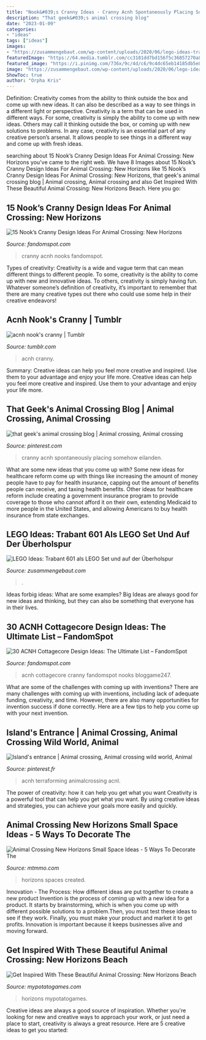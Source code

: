 ```yaml
---
title: "Nook&#039;s Cranny Ideas - Cranny Acnh Spontaneously Placing Somehow Eilanden"
description: "That geek&#039;s animal crossing blog"
date: "2023-01-09"
categories:
- "ideas"
tags: ["ideas"]
images:
- "https://zusammengebaut.com/wp-content/uploads/2020/06/lego-ideas-trabant-601-pedankopet-5.jpg"
featuredImage: "https://64.media.tumblr.com/cc3181dd7bd156f5c36857270a8fe542/dc4ae001d8d7605f-0f/s1280x1920/8d63e10be40dc1a6cc3c9146c09607b2f58adcec.png"
featured_image: "https://i.pinimg.com/736x/9c/4d/c6/9c4dc65eb14185db5e8ecf528198b124.jpg"
image: "https://zusammengebaut.com/wp-content/uploads/2020/06/lego-ideas-trabant-601-pedankopet-5.jpg"
ShowToc: true
author: "Orpha Kris"
---
```



Definition: Creativity comes from the ability to think outside the box and come up with new ideas. It can also be described as a way to see things in a different light or perspective.
Creativity is a term that can be used in different ways. For some, creativity is simply the ability to come up with new ideas. Others may call it thinking outside the box, or coming up with new solutions to problems. In any case, creativity is an essential part of any creative person’s arsenal. It allows people to see things in a different way and come up with fresh ideas.

	

		
searching about 15 Nook’s Cranny Design Ideas For Animal Crossing: New Horizons you've came to the right web. We have 8 Images about 15 Nook’s Cranny Design Ideas For Animal Crossing: New Horizons like 15 Nook’s Cranny Design Ideas For Animal Crossing: New Horizons, that geek&#039;s animal crossing blog | Animal crossing, Animal crossing and also Get Inspired With These Beautiful Animal Crossing: New Horizons Beach. Here you go:
		
    
## 15 Nook’s Cranny Design Ideas For Animal Crossing: New Horizons

<img loading=lazy src="https://static.fandomspot.com/images/01/11461/06-information-center-design-acnh.jpg" onerror="this.onerror=null;this.src='https://tse1.mm.bing.net/th?id=OIP.Js5UoL76RWAnJYzprakFagHaEK&amp;pid=15.1';" alt="15 Nook’s Cranny Design Ideas For Animal Crossing: New Horizons">

_Source: fandomspot.com_

>cranny acnh nooks fandomspot. 

	

Types of creativity:
Creativity is a wide and vague term that can mean different things to different people. To some, creativity is the ability to come up with new and innovative ideas. To others, creativity is simply having fun. Whatever someone’s definition of creativity, it’s important to remember that there are many creative types out there who could use some help in their creative endeavors!

    
## Acnh Nook&#039;s Cranny | Tumblr

<img loading=lazy src="https://64.media.tumblr.com/cc3181dd7bd156f5c36857270a8fe542/dc4ae001d8d7605f-0f/s1280x1920/8d63e10be40dc1a6cc3c9146c09607b2f58adcec.png" onerror="this.onerror=null;this.src='https://tse3.mm.bing.net/th?id=OIP.ygOFlesPvbzarne99efXxQHaEK&amp;pid=15.1';" alt="acnh nook&#039;s cranny | Tumblr">

_Source: tumblr.com_

>acnh cranny. 

	

Summary: Creative ideas can help you feel more creative and inspired. Use them to your advantage and enjoy your life more.
Creative ideas can help you feel more creative and inspired. Use them to your advantage and enjoy your life more.

    
## That Geek&#039;s Animal Crossing Blog | Animal Crossing, Animal Crossing

<img loading=lazy src="https://i.pinimg.com/736x/9c/4d/c6/9c4dc65eb14185db5e8ecf528198b124.jpg" onerror="this.onerror=null;this.src='https://tse3.mm.bing.net/th?id=OIP.-xnrO6i6VBRSevH2VY1t1gHaEK&amp;pid=15.1';" alt="that geek&#039;s animal crossing blog | Animal crossing, Animal crossing">

_Source: pinterest.com_

>cranny acnh spontaneously placing somehow eilanden. 

	

What are some new ideas that you come up with?
Some new ideas for healthcare reform come up with things like increasing the amount of money people have to pay for health insurance, capping out the amount of benefits people can receive, and taxing health benefits. Other ideas for healthcare reform include creating a government insurance program to provide coverage to those who cannot afford it on their own, extending Medicaid to more people in the United States, and allowing Americans to buy health insurance from state exchanges.

    
## LEGO Ideas: Trabant 601 Als LEGO Set Und Auf Der Überholspur

<img loading=lazy src="https://zusammengebaut.com/wp-content/uploads/2020/06/lego-ideas-trabant-601-pedankopet-5.jpg" onerror="this.onerror=null;this.src='https://tse3.mm.bing.net/th?id=OIP.ag1TW6P783JX3EAhdHnOlwHaFU&amp;pid=15.1';" alt="LEGO Ideas: Trabant 601 als LEGO Set und auf der Überholspur">

_Source: zusammengebaut.com_

>. 

	

Ideas forbig ideas: What are some examples?
Big Ideas are always good for new ideas and thinking, but they can also be something that everyone has in their lives.

    
## 30 ACNH Cottagecore Design Ideas: The Ultimate List – FandomSpot

<img loading=lazy src="https://static.fandomspot.com/images/01/11647/19-cottagecore-cranny-acnh-idea.jpg" onerror="this.onerror=null;this.src='https://tse2.mm.bing.net/th?id=OIP.iYrj0W_CdFxI3ngr_NLplgHaEK&amp;pid=15.1';" alt="30 ACNH Cottagecore Design Ideas: The Ultimate List – FandomSpot">

_Source: fandomspot.com_

>acnh cottagecore cranny fandomspot nooks bloggame247. 

	

What are some of the challenges with coming up with inventions?
There are many challenges with coming up with inventions, including lack of adequate funding, creativity, and time. However, there are also many opportunities for invention success if done correctly. Here are a few tips to help you come up with your next invention.

    
## Island&#039;s Entrance | Animal Crossing, Animal Crossing Wild World, Animal

<img loading=lazy src="https://i.pinimg.com/originals/f0/e7/c7/f0e7c7e82482f04a21ae66352ed0039f.jpg" onerror="this.onerror=null;this.src='https://tse3.mm.bing.net/th?id=OIP.-MRX8B3u-MH1autLU-SbuAHaEK&amp;pid=15.1';" alt="Island&#039;s entrance | Animal crossing, Animal crossing wild world, Animal">

_Source: pinterest.fr_

>acnh terraforming animalcrossing acnl. 

	

The power of creativity: how it can help you get what you want
Creativity is a powerful tool that can help you get what you want. By using creative ideas and strategies, you can achieve your goals more easily and quickly.

    
## Animal Crossing New Horizons Small Space Ideas - 5 Ways To Decorate The

<img loading=lazy src="https://www.mtmmo.com/upload/20201015/6373837400053105524846631.png" onerror="this.onerror=null;this.src='https://tse4.mm.bing.net/th?id=OIP.M1DE271oM0ODU-a6rQOVdgHaEI&amp;pid=15.1';" alt="Animal Crossing New Horizons Small Space Ideas - 5 Ways To Decorate The">

_Source: mtmmo.com_

>horizons spaces created. 

	

Innovation - The Process: How different ideas are put together to create a new product
Invention is the process of coming up with a new idea for a product. It starts by brainstorming, which is when you come up with different possible solutions to a problem.Then, you must test these ideas to see if they work. Finally, you must make your product and market it to get profits. Innovation is important because it keeps businesses alive and moving forward.

    
## Get Inspired With These Beautiful Animal Crossing: New Horizons Beach

<img loading=lazy src="https://mypotatogames.com/wp-content/uploads/2020/08/animal_crossing_new_horizons_beach_designs-780x470.jpg" onerror="this.onerror=null;this.src='https://tse4.mm.bing.net/th?id=OIP.uRQNAhmkzaZIXmdHvKiFBgHaEd&amp;pid=15.1';" alt="Get Inspired With These Beautiful Animal Crossing: New Horizons Beach">

_Source: mypotatogames.com_

>horizons mypotatogames. 

	

Creative ideas are always a good source of inspiration. Whether you're looking for new and creative ways to approach your work, or just need a place to start, creativity is always a great resource. Here are 5 creative ideas to get you started: 

